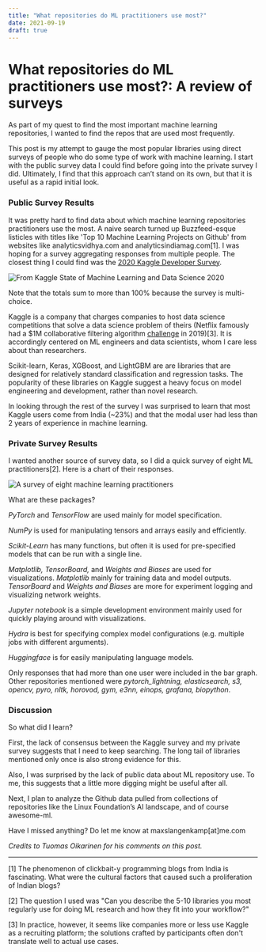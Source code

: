 ```yaml
---
title: "What repositories do ML practitioners use most?"
date: 2021-09-19
draft: true
---
```


# What repositories do ML practitioners use most?: A review of surveys



As part of my quest to find the most important machine learning repositories, I wanted to find the repos that are used most frequently.

This post is my attempt to gauge the most popular libraries using direct surveys of people who do some type of work with machine learning. I start with the public survey data I could find before going into the private survey I did. Ultimately, I find that this approach can’t stand on its own, but that it is useful as a rapid initial look.


### Public Survey Results

It was pretty hard to find data about which machine learning repositories practitioners
use the most. A naive search turned up Buzzfeed-esque listicles with titles like
'Top 10 Machine Learning Projects on Github' from websites like analyticsvidhya.com
and analyticsindiamag.com[1]. I was hoping for a survey aggregating responses from
multiple people. The closest thing I could find was the [2020 Kaggle Developer Survey](https://www.kaggle.com/kaggle-survey-2020).

![From *Kaggle State of Machine Learning and Data Science 2020*](/kaggle_repo_use.png)

Note that the totals sum to more than 100% because the survey is multi-choice.

Kaggle is a company that charges companies to host data science competitions that solve a data science problem of theirs (Netflix famously had a $1M collaborative filtering algorithm [challenge](https://www.kaggle.com/netflix-inc/netflix-prize-data) in 2019)[3]. It is accordingly centered on ML engineers and data scientists, whom I care less about than researchers.

Scikit-learn, Keras, XGBoost, and LightGBM are are libraries that are designed for relatively standard classification and regression tasks. The popularity of these libraries on Kaggle suggest a heavy focus on model engineering and development, rather than novel research.

In looking through the rest of the survey I was surprised to learn that most Kaggle users come from India (~23%) and that the modal user had less than 2 years of experience in machine learning.


### Private Survey Results

I wanted another source of survey data, so I did a quick survey of eight ML practitioners[2]. Here is a chart of their responses.

![A survey of eight machine learning practitioners](/ML_repo_use.png)

What are these packages?

*PyTorch* and *TensorFlow* are used mainly for model specification.

*NumPy* is used for manipulating tensors and arrays easily and efficiently.

*Scikit-Learn* has many functions, but often it is used for pre-specified models that can be run with a single line.

*Matplotlib, TensorBoard,* and *Weights and Biases* are used for visualizations. *Matplotlib* mainly for training data and model outputs. *TensorBoard* and *Weights and Biases* are more for experiment logging and visualizing network weights.

*Jupyter notebook* is a simple development environment mainly used for quickly playing around with visualizations.

*Hydra* is best for specifying complex model configurations (e.g. multiple jobs with different arguments).

*Huggingface* is for easily manipulating language models.


Only responses that had more than one user were included in the bar graph. Other repositories mentioned were *pytorch_lightning, elasticsearch, s3, opencv, pyro, nltk, horovod, gym, e3nn, einops, grafana, biopython*.


### Discussion

So what did I learn?

First, the lack of consensus between the Kaggle survey and my private survey suggests that I need to keep searching. The long tail of libraries mentioned only once is also strong evidence for this.

Also, I was surprised by the lack of public data about ML repository use. To me, this suggests that a little more digging might be useful after all.

Next, I plan to analyze the Github data pulled from collections of repositories like the Linux Foundation’s AI landscape, and of course awesome-ml.

Have I missed anything? Do let me know at maxslangenkamp[at]me.com

*Credits to Tuomas Oikarinen for his comments on this post.*

---
[1] The phenomenon of clickbait-y programming blogs from India is fascinating. What
were the cultural factors that caused such a proliferation of Indian blogs?

[2] The question I used was "Can you describe the 5-10 libraries you most regularly
use for doing ML research and how they fit into your workflow?"

[3] In practice, however, it seems like companies more or less use Kaggle as a recruiting platform; the solutions crafted by participants often don't translate well to actual use cases.

